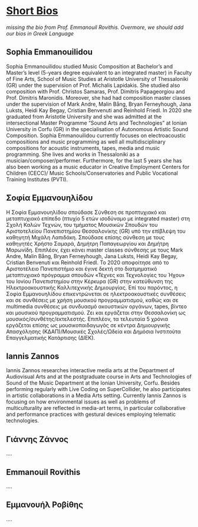 # <u> Short Bios </u>

*missing the bio from Prof. Emmanouil Rovithis. Overmore, we should add our bios in Greek Language*

## Sophia Emmanouilidou

Sophia Emmanouilidou studied Music Composition at Bachelor’s and Master’s level (5-years degree equivalent to an integrated master) in Faculty of Fine Arts, School of Music Studies at Aristotle University of Thessaloniki (GR) under the supervision of Prof. Michalis Lapidakis. She studied also composition with Prof. Christos Samaras, Prof. Dimitris Papageorgiou and Prof. Dimitris Maronidis. Moreover, she had had composition master classes under the supervision of Mark Andre, Malin Bång, Bryan Ferneyhough, Jana Luksts, Heidi Kay Begay, Cristian Benvenuti and Reinhold Friedl. In 2020 she graduated from Aristotle University and she was admitted at the intersectional Master Programme “Sound Arts and Technologies” at Ionian University in Corfu (GR) in the specialisation of Autonomous Artistic Sound Composition. Sophia Emmanouilidou currently focuses on electroacoustic compositions and music programming as well all multidisciplinary compositions for acoustic instruments, tapes, media and music programming. She lives and works in Thessaloniki as a musician/composer/performer. Furthermore, for the last 5 years she has also been working as a music educator in Creative Employment Centers for Children (CECC)/ Music Schools/Conservatories and Public Vocational Training Institutes (PVTI).

## Σοφία Εμμανουηλίδου

Η Σοφία Εμμανουηλίδου σπούδασε Σύνθεση σε προπτυχιακό και μεταπτυχιακό επίπεδο (πτυχίο 5 ετών ισοδύναμο με integrated master) στη Σχολή Καλών Τεχνών, του τμήματος Μουσικών Σπουδών του Αριστοτελείου Πανεπιστημίου Θεσσαλονίκης (GR) υπό την επίβλεψη του καθηγητή Μιχάλη Λαπιδάκη. Σπούδασε επίσης σύνθεση με τους καθηγητές Χρήστο Σαμαρά, Δημήτρη Παπαγεωργίου και Δημήτρη Μαρωνίδη. Επιπλέον, έχει κάνει master classes σύνθεσης με τους Mark Andre, Malin Bång, Bryan Ferneyhough, Jana Luksts, Heidi Kay Begay, Cristian Benvenuti  και Reinhold Friedl. Το 2020 αποφοίτησε από το Αριστοτέλειο Πανεπιστήμιο και έγινε δεκτή στο διατμηματικό μεταπτυχιακό πρόγραμμα σπουδών «Τέχνες και Τεχνολογίες του Ήχου» του Ιονίου Πανεπιστημίου στην Κέρκυρα (GR) στην κατεύθυνση της Ηλεκτροακουστικής Καλλιτεχνικής Δημιουργίας. Επί του παρόντος, η Σοφία Εμμανουηλίδου επικεντρώνεται σε ηλεκτροακουστικές συνθέσεις και σε συνθέσεις με χρήση μουσικού προγραμματισμού, καθώς και σε multimedia συνθέσεις με συνδυασμό ακουστικών οργάνων, tapes, βίντεο και μουσικού προγραμματισμού. Ζει και εργάζεται στην Θεσσαλονίκη ως μουσικός/συνθέτης/εκτελεστής. Επιπλέον, τα τελευταία 5 χρόνια εργάζεται επίσης ως μουσικοπαιδαγωγός σε κέντρα Δημιουργικής Απασχόλησης (ΚΔΑΠ)/Μουσικές Σχολές/Ωδεία και Δημόσια Ινστιτούτα Επαγγελματικής Κατάρτισης (ΔΙΕΚ).  

## Iannis Zannos

Iannis Zannos researches interactive media arts at the Department of Audiovisual Arts and at the postgraduate course in Arts and Technologies of Sound of the Music Department at the Ionian University, Corfu. Besides performing regularly with Live Coding on SuperCollider, he also participates in artistic collaborations in a Media Arts setting.  Currently Iannis Zannos is focusing on how environmental issues as well as problems of multiculturality are reflected in media-art terms, in particular collaborative and performance practices with gestural devices employing telematic technologies.

## Γιάννης Ζάννος
....


## Emmanouil Rovithis
....
## Εμμανουήλ Ροβίθης
....

